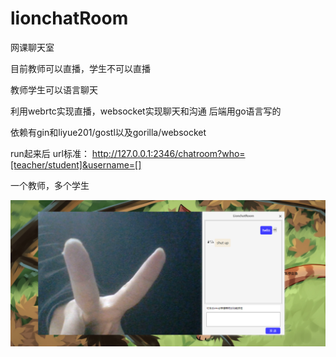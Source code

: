 # lionchatRoom
网课聊天室

目前教师可以直播，学生不可以直播

教师学生可以语言聊天

利用webrtc实现直播，websocket实现聊天和沟通
后端用go语言写的

依赖有gin和liyue201/gostl以及gorilla/websocket

run起来后
url标准：
http://127.0.0.1:2346/chatroom?who=[teacher/student]&username=[]

一个教师，多个学生

![截图](./doc/img/%E6%88%AA%E5%9B%BE.png)